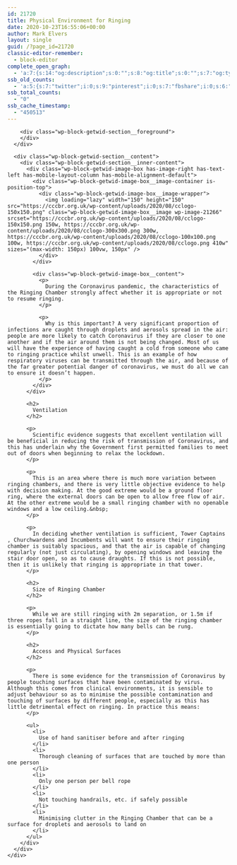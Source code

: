 ```yaml
---
id: 21720
title: Physical Environment for Ringing
date: 2020-10-23T16:55:06+00:00
author: Mark Elvers
layout: single
guid: /?page_id=21720
classic-editor-remember:
  - block-editor
complete_open_graph:
  - 'a:7:{s:14:"og:description";s:0:"";s:8:"og:title";s:0:"";s:7:"og:type";s:0:"";s:12:"twitter:card";s:7:"summary";s:15:"twitter:creator";s:0:"";s:19:"twitter:description";s:0:"";s:8:"og:image";s:0:"";}'
ssb_old_counts:
  - 'a:5:{s:7:"twitter";i:0;s:9:"pinterest";i:0;s:7:"fbshare";i:0;s:6:"reddit";i:0;s:6:"tumblr";N;}'
ssb_total_counts:
  - "0"
ssb_cache_timestamp:
  - "450513"
---
```

<div class="wp-block-getwid-section">
  <div class="wp-block-getwid-section__wrapper">
    <div class="wp-block-getwid-section__inner-wrapper">
      <div class="wp-block-getwid-section__background-holder">
        <div class="wp-block-getwid-section__background">
        </div>
        
        <div class="wp-block-getwid-section__foreground">
        </div>
      </div>
      
      <div class="wp-block-getwid-section__content">
        <div class="wp-block-getwid-section__inner-content">
          <div class="wp-block-getwid-image-box has-image-right has-text-left has-mobile-layout-column has-mobile-alignment-default">
            <div class="wp-block-getwid-image-box__image-container is-position-top">
              <div class="wp-block-getwid-image-box__image-wrapper">
                <img loading="lazy" width="150" height="150" src="https://cccbr.org.uk/wp-content/uploads/2020/08/cclogo-150x150.png" class="wp-block-getwid-image-box__image wp-image-21266" srcset="https://cccbr.org.uk/wp-content/uploads/2020/08/cclogo-150x150.png 150w, https://cccbr.org.uk/wp-content/uploads/2020/08/cclogo-300x300.png 300w, https://cccbr.org.uk/wp-content/uploads/2020/08/cclogo-100x100.png 100w, https://cccbr.org.uk/wp-content/uploads/2020/08/cclogo.png 410w" sizes="(max-width: 150px) 100vw, 150px" />
              </div>
            </div>
            
            <div class="wp-block-getwid-image-box__content">
              <p>
                During the Coronavirus pandemic, the characteristics of the Ringing Chamber strongly affect whether it is appropriate or not to resume ringing.
              </p>
              
              <p>
                Why is this important? A very significant proportion of infections are caught through droplets and aerosols spread in the air: people are more likely to catch Coronavirus if they are closer to one another and if the air around them is not being changed. Most of us will have the experience of having caught a cold from someone who came to ringing practice whilst unwell. This is an example of how respiratory viruses can be transmitted through the air, and because of the far greater potential danger of coronavirus, we must do all we can to ensure it doesn’t happen.
              </p>
            </div>
          </div>
          
          <h2>
            Ventilation
          </h2>
          
          <p>
            Scientific evidence suggests that excellent ventilation will be beneficial in reducing the risk of transmission of Coronavirus, and this has underlain why the Government first permitted families to meet out of doors when beginning to relax the lockdown.
          </p>
          
          <p>
            This is an area where there is much more variation between ringing chambers, and there is very little objective evidence to help with decision making. At the good extreme would be a ground floor ring, where the external doors can be open to allow free flow of air. At the other extreme would be a small ringing chamber with no openable windows and a low ceiling.&nbsp;
          </p>
          
          <p>
            In deciding whether ventilation is sufficient, Tower Captains , Churchwardens and Incumbents will want to ensure their ringing chamber is suitably spacious, and that the air is capable of changing regularly (not just circulating), by opening windows and leaving the stair door open, so as to cause draughts. If this is not possible, then it is unlikely that ringing is appropriate in that tower.
          </p>
          
          <h2>
            Size of Ringing Chamber
          </h2>
          
          <p>
            While we are still ringing with 2m separation, or 1.5m if three ropes fall in a straight line, the size of the ringing chamber is essentially going to dictate how many bells can be rung. 
          </p>
          
          <h2>
            Access and Physical Surfaces
          </h2>
          
          <p>
            There is some evidence for the transmission of Coronavirus by people touching surfaces that have been contaminated by virus. Although this comes from clinical environments, it is sensible to adjust behaviour so as to minimise the possible contamination and touching of surfaces by different people, especially as this has little detrimental effect on ringing. In practice this means:
          </p>
          
          <ul>
            <li>
              Use of hand sanitiser before and after ringing
            </li>
            <li>
              Thorough cleaning of surfaces that are touched by more than one person
            </li>
            <li>
              Only one person per bell rope
            </li>
            <li>
              Not touching handrails, etc. if safely possible
            </li>
            <li>
              Minimising clutter in the Ringing Chamber that can be a surface for droplets and aerosols to land on
            </li>
          </ul>
        </div>
      </div>
    </div>
  </div>
</div>
